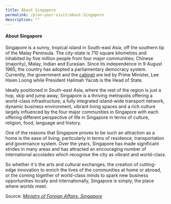 ```yaml
---
title: About Singapore
permalink: /plan-your-visit/about-Singapore
description: ""
---
```

#### **About Singapore**

Singapore is a sunny, tropical island in South-east Asia, off the southern tip of the Malay Peninsula. The city-state is 710 square kilometres and inhabited by five million people from four major communities; Chinese (majority), Malay, Indian and Eurasian. Since its independence in 9 August 1965, the country has adopted a parliamentary democracy system.  Currently, the government and the [cabinet](https://www.pmo.gov.sg/the-cabinet) are led by Prime Minister, Lee Hsien Loong while President Halimah Yacob is the Head of State.

Ideally positioned in South-east Asia, where the rest of the region is just a hop, skip and jump away, Singapore is a thriving metropolis offering a world-class infrastructure, a fully integrated island-wide transport network, dynamic business environment, vibrant living spaces and a rich culture largely influenced by the four major communities in Singapore with each offering different perspective of life in Singapore in terms of culture, religion, food, language and history.

One of the reasons that Singapore proves to be such an attraction as a home is the ease of living, particularly in terms of residence, transportation and governance system. Over the years, Singapore has made significant strides in many areas and has attracted an encouraging number of international accolades which recognise the city as vibrant and world-class.

So whether it's the arts and cultural exchanges, the creation of cutting-edge innovation to enrich the lives of the communities at home or abroad, or the coming together of world-class minds to spark new business opportunities locally and internationally, Singapore is simply, the place where worlds meet.

Source: *[Ministry of Foreign Affairs, Singapore ](https://www.mfa.gov.sg/Overseas-Mission/Xiamen/About-Singapore)*